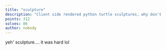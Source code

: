 ```yaml
---
title: "sculpture"
description: "Client side rendered python turtle sculptures, why don't we play around with them."
points: 312
solves: 86
author: nobody
---
```


yeh' sculpture.... it was hard lol
